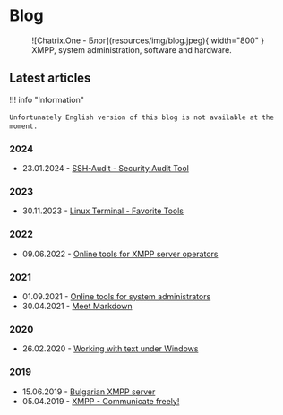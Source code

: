 # Blog

<figure markdown>
   ![Chatrix.One - Блог](resources/img/blog.jpeg){ width="800" }
   <figcaption>XMPP, system administration, software and hardware.</figcaption>
</figure>

## Latest articles

!!! info "Information"

    Unfortunately English version of this blog is not available at the moment.

### 2024

- 23.01.2024 - [SSH-Audit - Security Audit Tool](https://blog.chatrix.one/posts/SSH-Audit/)

### 2023

- 30.11.2023 - [Linux Terminal - Favorite Tools](https://blog.chatrix.one/posts/LInux-CLI-Tools/)

### 2022

- 09.06.2022 - [Online tools for XMPP server operators](https://blog.chatrix.one/posts/%D0%9Enline-tools-for-XMPP-server-operators/)

### 2021

- 01.09.2021 - [Online tools for system administrators](https://blog.chatrix.one/posts/Online-Sysadmin-tools/)
- 30.04.2021 - [Meet Markdown](https://blog.chatrix.one/posts/Meet-Markdown/)

### 2020

- 26.02.2020 - [Working with text under Windows](https://blog.chatrix.one/posts/Text-under-Windows/)

### 2019

- 15.06.2019 - [Bulgarian XMPP server](https://blog.chatrix.one/posts/Bulgarian-XMPP-server/)
- 05.04.2019 - [XMPP - Communicate freely!](https://blog.chatrix.one/posts/XMPP-communication/)